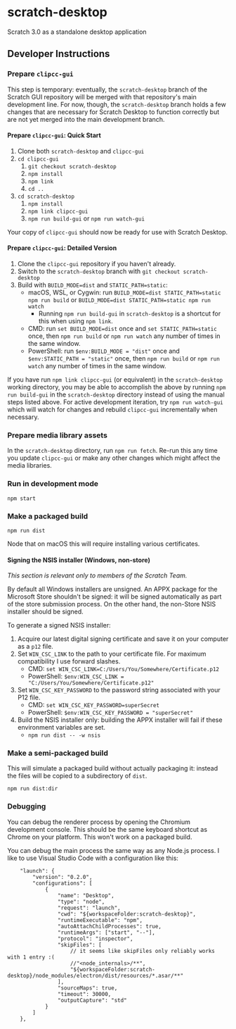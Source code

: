# scratch-desktop

Scratch 3.0 as a standalone desktop application

## Developer Instructions

### Prepare `clipcc-gui`

This step is temporary: eventually, the `scratch-desktop` branch of the Scratch GUI repository will be merged with
that repository's main development line. For now, though, the `scratch-desktop` branch holds a few changes that are
necessary for Scratch Desktop to function correctly but are not yet merged into the main development branch.

#### Prepare `clipcc-gui`: Quick Start

1. Clone both `scratch-desktop` and `clipcc-gui`
2. `cd clipcc-gui`
   1. `git checkout scratch-desktop`
   2. `npm install`
   3. `npm link`
   4. `cd ..`
3. `cd scratch-desktop`
   1. `npm install`
   2. `npm link clipcc-gui`
   3. `npm run build-gui` or `npm run watch-gui`

Your copy of `clipcc-gui` should now be ready for use with Scratch Desktop.

#### Prepare `clipcc-gui`: Detailed Version

1. Clone the `clipcc-gui` repository if you haven't already.
2. Switch to the `scratch-desktop` branch with `git checkout scratch-desktop`
3. Build with `BUILD_MODE=dist` and `STATIC_PATH=static`:
   - macOS, WSL, or Cygwin: run `BUILD_MODE=dist STATIC_PATH=static npm run build` or
     `BUILD_MODE=dist STATIC_PATH=static npm run watch`
     - Running `npm run build-gui` in `scratch-desktop` is a shortcut for this when using `npm link`.
   - CMD: run `set BUILD_MODE=dist` once and `set STATIC_PATH=static` once, then `npm run build` or `npm run watch`
     any number of times in the same
     window.
   - PowerShell: run `$env:BUILD_MODE = "dist"` once and `$env:STATIC_PATH = "static"` once, then `npm run build` or
     `npm run watch` any number of times in the same window.

If you have run `npm link clipcc-gui` (or equivalent) in the `scratch-desktop` working directory, you may be able to
accomplish the above by running `npm run build-gui` in the `scratch-desktop` directory instead of using the manual
steps listed above. For active development iteration, try `npm run watch-gui` which will watch for changes and rebuild
`clipcc-gui` incrementally when necessary.

### Prepare media library assets

In the `scratch-desktop` directory, run `npm run fetch`. Re-run this any time you update `clipcc-gui` or make any
other changes which might affect the media libraries.

### Run in development mode

`npm start`

### Make a packaged build

`npm run dist`

Node that on macOS this will require installing various certificates.

#### Signing the NSIS installer (Windows, non-store)

*This section is relevant only to members of the Scratch Team.*

By default all Windows installers are unsigned. An APPX package for the Microsoft Store shouldn't be signed: it will
be signed automatically as part of the store submission process. On the other hand, the non-Store NSIS installer
should be signed.

To generate a signed NSIS installer:

1. Acquire our latest digital signing certificate and save it on your computer as a `p12` file.
2. Set `WIN_CSC_LINK` to the path to your certificate file. For maximum compatibility I use forward slashes.
   - CMD: `set WIN_CSC_LINK=C:/Users/You/Somewhere/Certificate.p12`
   - PowerShell: `$env:WIN_CSC_LINK = "C:/Users/You/Somewhere/Certificate.p12"`
3. Set `WIN_CSC_KEY_PASSWORD` to the password string associated with your P12 file.
   - CMD: `set WIN_CSC_KEY_PASSWORD=superSecret`
   - PowerShell: `$env:WIN_CSC_KEY_PASSWORD = "superSecret"`
4. Build the NSIS installer only: building the APPX installer will fail if these environment variables are set.
   - `npm run dist -- -w nsis`

### Make a semi-packaged build

This will simulate a packaged build without actually packaging it: instead the files will be copied to a subdirectory
of `dist`.

`npm run dist:dir`

### Debugging

You can debug the renderer process by opening the Chromium development console. This should be the same keyboard
shortcut as Chrome on your platform. This won't work on a packaged build.

You can debug the main process the same way as any Node.js process. I like to use Visual Studio Code with a
configuration like this:

```jsonc
    "launch": {
        "version": "0.2.0",
        "configurations": [
            {
                "name": "Desktop",
                "type": "node",
                "request": "launch",
                "cwd": "${workspaceFolder:scratch-desktop}",
                "runtimeExecutable": "npm",
                "autoAttachChildProcesses": true,
                "runtimeArgs": ["start", "--"],
                "protocol": "inspector",
                "skipFiles": [
                    // it seems like skipFiles only reliably works with 1 entry :(
                    //"<node_internals>/**",
                    "${workspaceFolder:scratch-desktop}/node_modules/electron/dist/resources/*.asar/**"
                ],
                "sourceMaps": true,
                "timeout": 30000,
                "outputCapture": "std"
            }
        ]
    },
```
